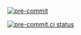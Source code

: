 [![pre-commit](https://img.shields.io/badge/pre--commit-enabled-brightgreen?logo=pre-commit)](https://github.com/pre-commit/pre-commit)

[![pre-commit.ci status](https://results.pre-commit.ci/badge/github/lyphrowny/pigar_test_repo/master.svg)](https://results.pre-commit.ci/latest/github/lyphrowny/pigar_test_repo/master)
